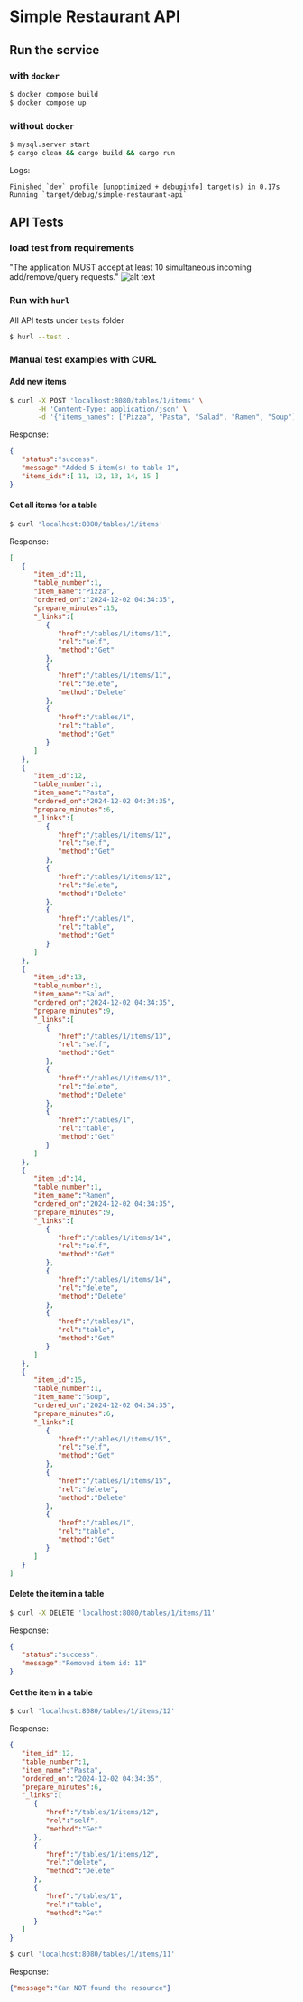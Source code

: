 # Simple Restaurant API 


## Run the service

### with `docker`
```sh
$ docker compose build 
$ docker compose up 
```
### without `docker` 
```sh
$ mysql.server start
$ cargo clean && cargo build && cargo run 
```
Logs: 
```
Finished `dev` profile [unoptimized + debuginfo] target(s) in 0.17s
Running `target/debug/simple-restaurant-api`
```

## API Tests 

### load test from requirements
"The application MUST accept at least 10 simultaneous incoming add/remove/query requests."
![alt text](docs/loadtests.png "load tests")


### Run with `hurl`
All API tests under `tests` folder
```sh
$ hurl --test . 
```

### Manual test examples with CURL
#### Add new items
```sh
$ curl -X POST 'localhost:8080/tables/1/items' \
       -H 'Content-Type: application/json' \
       -d '{"items_names": ["Pizza", "Pasta", "Salad", "Ramen", "Soup"]}'  
```
Response:
```json
{
   "status":"success",
   "message":"Added 5 item(s) to table 1",
   "items_ids":[ 11, 12, 13, 14, 15 ]
}
```

#### Get all items for a table
```sh
$ curl 'localhost:8080/tables/1/items'
```
Response: 
```json
[
   {
      "item_id":11,
      "table_number":1,
      "item_name":"Pizza",
      "ordered_on":"2024-12-02 04:34:35",
      "prepare_minutes":15,
      "_links":[
         {
            "href":"/tables/1/items/11",
            "rel":"self",
            "method":"Get"
         },
         {
            "href":"/tables/1/items/11",
            "rel":"delete",
            "method":"Delete"
         },
         {
            "href":"/tables/1",
            "rel":"table",
            "method":"Get"
         }
      ]
   },
   {
      "item_id":12,
      "table_number":1,
      "item_name":"Pasta",
      "ordered_on":"2024-12-02 04:34:35",
      "prepare_minutes":6,
      "_links":[
         {
            "href":"/tables/1/items/12",
            "rel":"self",
            "method":"Get"
         },
         {
            "href":"/tables/1/items/12",
            "rel":"delete",
            "method":"Delete"
         },
         {
            "href":"/tables/1",
            "rel":"table",
            "method":"Get"
         }
      ]
   },
   {
      "item_id":13,
      "table_number":1,
      "item_name":"Salad",
      "ordered_on":"2024-12-02 04:34:35",
      "prepare_minutes":9,
      "_links":[
         {
            "href":"/tables/1/items/13",
            "rel":"self",
            "method":"Get"
         },
         {
            "href":"/tables/1/items/13",
            "rel":"delete",
            "method":"Delete"
         },
         {
            "href":"/tables/1",
            "rel":"table",
            "method":"Get"
         }
      ]
   },
   {
      "item_id":14,
      "table_number":1,
      "item_name":"Ramen",
      "ordered_on":"2024-12-02 04:34:35",
      "prepare_minutes":9,
      "_links":[
         {
            "href":"/tables/1/items/14",
            "rel":"self",
            "method":"Get"
         },
         {
            "href":"/tables/1/items/14",
            "rel":"delete",
            "method":"Delete"
         },
         {
            "href":"/tables/1",
            "rel":"table",
            "method":"Get"
         }
      ]
   },
   {
      "item_id":15,
      "table_number":1,
      "item_name":"Soup",
      "ordered_on":"2024-12-02 04:34:35",
      "prepare_minutes":6,
      "_links":[
         {
            "href":"/tables/1/items/15",
            "rel":"self",
            "method":"Get"
         },
         {
            "href":"/tables/1/items/15",
            "rel":"delete",
            "method":"Delete"
         },
         {
            "href":"/tables/1",
            "rel":"table",
            "method":"Get"
         }
      ]
   }
]
```

#### Delete the item in a table 
```sh
$ curl -X DELETE 'localhost:8080/tables/1/items/11'
```
Response: 
```json
{
   "status":"success",
   "message":"Removed item id: 11"
}
```

#### Get the item in a table
```sh
$ curl 'localhost:8080/tables/1/items/12'
```
Response:
```json
{
   "item_id":12,
   "table_number":1,
   "item_name":"Pasta",
   "ordered_on":"2024-12-02 04:34:35",
   "prepare_minutes":6,
   "_links":[
      {
         "href":"/tables/1/items/12",
         "rel":"self",
         "method":"Get"
      },
      {
         "href":"/tables/1/items/12",
         "rel":"delete",
         "method":"Delete"
      },
      {
         "href":"/tables/1",
         "rel":"table",
         "method":"Get"
      }
   ]
}
```
```sh
$ curl 'localhost:8080/tables/1/items/11'
```
Response:
```json
{"message":"Can NOT found the resource"}
```
